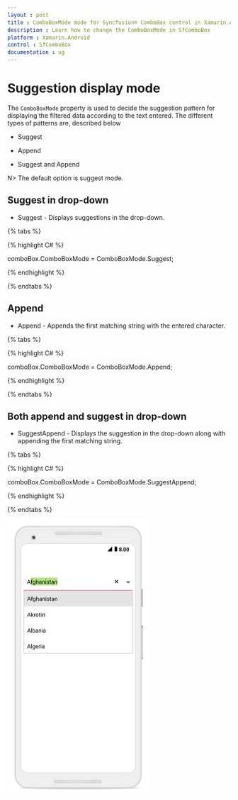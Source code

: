 ```yaml
---
layout : post
title : ComboBoxMode mode for Syncfusion® ComboBox control in Xamarin.Android
description : Learn how to change the ComboBoxMode in SfComboBox 
platform : Xamarin.Android
control : SfComboBox
documentation : ug
---
```


# Suggestion display mode

The `ComboBoxMode` property is used to decide the suggestion pattern for displaying the filtered data according to the text entered. The different types of patterns are, described below

* Suggest

* Append

* Suggest and Append

N> The default option is suggest mode.

## Suggest in drop-down 

* Suggest - Displays suggestions in the drop-down.

{% tabs %}

{% highlight C# %}
	
comboBox.ComboBoxMode = ComboBoxMode.Suggest;	

{% endhighlight %}

{% endtabs %}

## Append

* Append - Appends the first matching string with the entered character.

{% tabs %}

{% highlight C# %}
	
comboBox.ComboBoxMode = ComboBoxMode.Append;

{% endhighlight %}

{% endtabs %}

## Both append and suggest in drop-down
	
* SuggestAppend - Displays the suggestion in the drop-down along with appending the first matching string.

{% tabs %}

{% highlight C# %}
	
comboBox.ComboBoxMode = ComboBoxMode.SuggestAppend;

{% endhighlight %}

{% endtabs %}

![Suggest and append mode in Xamarin.Android ComboBox.](images/comboboxmode.png)
 
